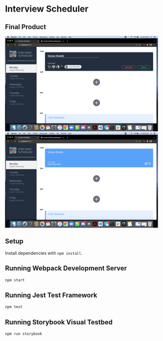 # Interview Scheduler


## Final Product
!["Creating an appointment 1"](https://github.com/OsmanShakib/scheduler/blob/master/public/docs/CreatingAppointment1.png)
!["Creating an appointment 2"](https://github.com/OsmanShakib/scheduler/blob/master/public/docs/CreatingAppointment2.png)




## Setup

Install dependencies with `npm install`.

## Running Webpack Development Server

```sh
npm start
```

## Running Jest Test Framework

```sh
npm test
```

## Running Storybook Visual Testbed

```sh
npm run storybook
```
